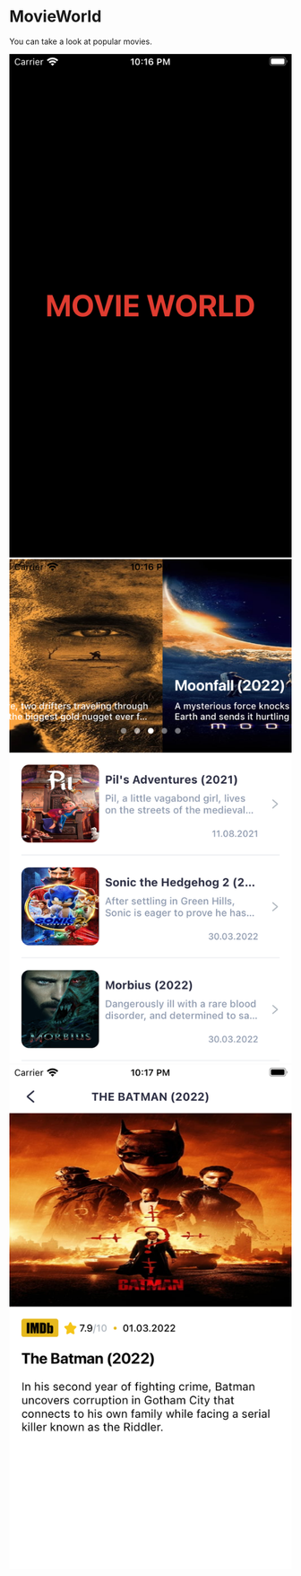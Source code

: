 # MovieWorld
You can take a look at popular movies.

![alt text](https://github.com/mcagridemir/MovieWorld/blob/0f9304f4741046cbc865873fe8ec16ed4431e36f/Screenshots/1LaunchScreen.png)
![alt text](https://github.com/mcagridemir/MovieWorld/blob/0f9304f4741046cbc865873fe8ec16ed4431e36f/Screenshots/2Home.png)
![alt text](https://github.com/mcagridemir/MovieWorld/blob/0f9304f4741046cbc865873fe8ec16ed4431e36f/Screenshots/3Detail.png)
